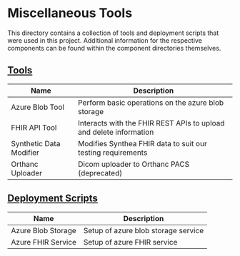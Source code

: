 # Miscellaneous Tools

This directory contains a collection of tools and deployment scripts that were used in this project. Additional information for the respective components can be found within the component directories themselves.

## [Tools](https://github.com/nbckr/HoloRepository-Core/tree/master/Misc/tools)

| Name | Description |
| --- | ---|
 Azure Blob Tool | Perform basic operations on the azure blob storage |
 | FHIR API Tool | Interacts with the FHIR REST APIs to upload and delete information |
 | Synthetic Data Modifier | Modifies Synthea FHIR data to suit our testing requirements |
 | Orthanc Uploader | Dicom uploader to Orthanc PACS (deprecated) |


## [Deployment Scripts](https://github.com/nbckr/HoloRepository-Core/tree/master/Misc/deployment)
| Name | Description |
| --- | ---|
| Azure Blob Storage | Setup of azure blob storage service |
| Azure FHIR Service | Setup of azure FHIR service |

